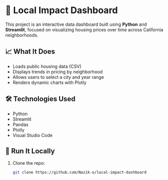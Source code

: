 # 🏡 Local Impact Dashboard

This project is an interactive data dashboard built using **Python** and **Streamlit**, focused on visualizing housing prices over time across California neighborhoods.

## 📈 What It Does

- Loads public housing data (CSV)
- Displays trends in pricing by neighborhood
- Allows users to select a city and year range
- Renders dynamic charts with Plotly

## 🛠 Technologies Used

- Python
- Streamlit
- Pandas
- Plotly
- Visual Studio Code

## 🚀 Run It Locally

1. Clone the repo:
   ```bash
   git clone https://github.com/Nazik-o/local-impact-dashboard

